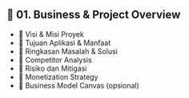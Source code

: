 ## 📁 01. Business & Project Overview
- 📄 Visi & Misi Proyek
- 📄 Tujuan Aplikasi & Manfaat
- 📄 Ringkasan Masalah & Solusi
- 📄 Competitor Analysis
- 📄 Risiko dan Mitigasi
- 📄 Monetization Strategy
- 📄 Business Model Canvas (opsional)